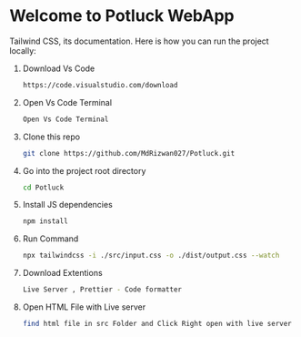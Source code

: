# Welcome to Potluck WebApp

Tailwind CSS, its documentation. Here is how you can run the project locally:

1. Download Vs Code 

    ```sh
    https://code.visualstudio.com/download
    ```
2. Open Vs Code Terminal 

    ```sh
    Open Vs Code Terminal 
    ```


3. Clone this repo

    ```sh
    git clone https://github.com/MdRizwan027/Potluck.git
    ```

4. Go into the project root directory

    ```sh
    cd Potluck
    ```

5. Install JS dependencies

    ```sh
    npm install
    ```

6. Run Command

    ```sh
    npx tailwindcss -i ./src/input.css -o ./dist/output.css --watch
    ```

7. Download Extentions

    ```sh
    Live Server , Prettier - Code formatter
    ```

8. Open HTML File with Live server

    ```sh
    find html file in src Folder and Click Right open with live server
    ```
